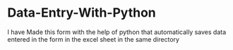 # Data-Entry-With-Python
I have Made this form with the help of python that automatically saves data entered in the form in the excel sheet in the same directory
